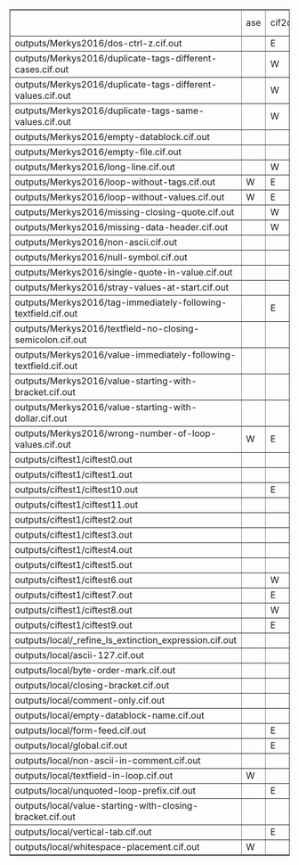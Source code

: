 <table border="1"><tr><td></td><td>
ase</td><td>cif2cif</td><td>cif_linguist</td><td>codtools</td><td>codtools-fix</td><td>crystcif-parse</td><td>gemmi</td><td>PyCIFRW-4.1.1</td><td>PyCIFRW-4.2</td><td>STAR</td><td>startools</td><td>ucif</td><td>vcif</td><td>vcif2</td><td>zinc</td></tr>
<tr><td> outputs/Merkys2016/dos-ctrl-z.cif.out
</td><td></td><td>E</td><td></td><td>E</td><td>W</td><td></td><td>E</td><td></td><td></td><td></td><td></td><td></td><td>E</td><td>E</td><td>E</td></tr>
<tr><td> outputs/Merkys2016/duplicate-tags-different-cases.cif.out
</td><td></td><td>W</td><td>E</td><td>E</td><td>E</td><td></td><td>E</td><td>E</td><td>E</td><td></td><td></td><td></td><td></td><td></td><td></td></tr>
<tr><td> outputs/Merkys2016/duplicate-tags-different-values.cif.out
</td><td></td><td>W</td><td>E</td><td>E</td><td>E</td><td></td><td>E</td><td>E</td><td>E</td><td></td><td></td><td></td><td>E</td><td></td><td></td></tr>
<tr><td> outputs/Merkys2016/duplicate-tags-same-values.cif.out
</td><td></td><td>W</td><td>E</td><td>E</td><td>W</td><td></td><td>E</td><td>E</td><td>E</td><td></td><td></td><td></td><td>E</td><td></td><td></td></tr>
<tr><td> outputs/Merkys2016/empty-datablock.cif.out
</td><td></td><td></td><td></td><td></td><td></td><td></td><td></td><td></td><td></td><td></td><td></td><td></td><td>W</td><td>W</td><td>E</td></tr>
<tr><td> outputs/Merkys2016/empty-file.cif.out
</td><td></td><td></td><td></td><td></td><td></td><td></td><td></td><td></td><td></td><td></td><td>E</td><td></td><td>W</td><td>E</td><td></td></tr>
<tr><td> outputs/Merkys2016/long-line.cif.out
</td><td></td><td>W</td><td>E</td><td>W</td><td></td><td></td><td></td><td></td><td></td><td></td><td></td><td></td><td>W</td><td>W</td><td></td></tr>
<tr><td> outputs/Merkys2016/loop-without-tags.cif.out
</td><td>W</td><td>E</td><td>E</td><td>E</td><td>E</td><td></td><td>E</td><td></td><td></td><td>--</td><td></td><td>E</td><td>E</td><td>E</td><td>E</td></tr>
<tr><td> outputs/Merkys2016/loop-without-values.cif.out
</td><td>W</td><td>E</td><td>E</td><td>E</td><td>E</td><td></td><td>E</td><td></td><td></td><td>--</td><td></td><td>E</td><td>E</td><td>E</td><td>E</td></tr>
<tr><td> outputs/Merkys2016/missing-closing-quote.cif.out
</td><td></td><td>W</td><td>E</td><td>E</td><td>W</td><td></td><td>E</td><td>E</td><td>E</td><td>W</td><td>W</td><td>E</td><td>E</td><td>W</td><td></td></tr>
<tr><td> outputs/Merkys2016/missing-data-header.cif.out
</td><td></td><td>W</td><td>E</td><td>E</td><td>W</td><td></td><td>E</td><td>E</td><td>E</td><td></td><td></td><td>E</td><td>E</td><td>W</td><td></td></tr>
<tr><td> outputs/Merkys2016/non-ascii.cif.out
</td><td></td><td></td><td>E</td><td>E</td><td>W</td><td></td><td>E</td><td></td><td></td><td></td><td></td><td>E</td><td>W</td><td>W</td><td></td></tr>
<tr><td> outputs/Merkys2016/null-symbol.cif.out
</td><td></td><td></td><td>E</td><td>E</td><td>E</td><td></td><td>E</td><td></td><td></td><td></td><td></td><td>E</td><td>W</td><td>E</td><td></td></tr>
<tr><td> outputs/Merkys2016/single-quote-in-value.cif.out
</td><td></td><td></td><td></td><td></td><td></td><td></td><td></td><td></td><td></td><td></td><td></td><td></td><td></td><td></td><td></td></tr>
<tr><td> outputs/Merkys2016/stray-values-at-start.cif.out
</td><td></td><td></td><td>E</td><td>E</td><td>W</td><td></td><td>E</td><td>E</td><td>E</td><td></td><td></td><td>E</td><td>E</td><td>E</td><td>E</td></tr>
<tr><td> outputs/Merkys2016/tag-immediately-following-textfield.cif.out
</td><td></td><td>E</td><td>E</td><td>E</td><td>E</td><td></td><td>E</td><td></td><td></td><td></td><td>W</td><td></td><td>E</td><td>E</td><td></td></tr>
<tr><td> outputs/Merkys2016/textfield-no-closing-semicolon.cif.out
</td><td></td><td></td><td>E</td><td>E</td><td>E</td><td></td><td>E</td><td>E</td><td>E</td><td>E</td><td>W</td><td>E</td><td>E</td><td>E</td><td></td></tr>
<tr><td> outputs/Merkys2016/value-immediately-following-textfield.cif.out
</td><td></td><td></td><td>E</td><td>E</td><td>E</td><td></td><td>E</td><td></td><td></td><td></td><td>W</td><td></td><td></td><td>E</td><td></td></tr>
<tr><td> outputs/Merkys2016/value-starting-with-bracket.cif.out
</td><td></td><td></td><td>E</td><td>E</td><td></td><td></td><td></td><td>W</td><td>W</td><td></td><td>W</td><td>E</td><td></td><td></td><td></td></tr>
<tr><td> outputs/Merkys2016/value-starting-with-dollar.cif.out
</td><td></td><td></td><td>E</td><td>E</td><td>E</td><td></td><td>E</td><td>E</td><td>E</td><td></td><td></td><td>E</td><td></td><td></td><td></td></tr>
<tr><td> outputs/Merkys2016/wrong-number-of-loop-values.cif.out
</td><td>W</td><td>E</td><td>E</td><td>E</td><td>E</td><td></td><td>E</td><td>E</td><td>E</td><td>E</td><td></td><td>E</td><td>E</td><td>W</td><td></td></tr>
<tr><td> outputs/ciftest1/ciftest0.out
</td><td></td><td></td><td></td><td></td><td></td><td></td><td></td><td></td><td></td><td></td><td>E</td><td></td><td>W</td><td>E</td><td></td></tr>
<tr><td> outputs/ciftest1/ciftest1.out
</td><td></td><td></td><td></td><td></td><td></td><td></td><td></td><td></td><td></td><td></td><td></td><td></td><td>W</td><td>E</td><td></td></tr>
<tr><td> outputs/ciftest1/ciftest10.out
</td><td></td><td>E</td><td>E</td><td>E</td><td>W</td><td></td><td>E</td><td>E</td><td>E</td><td>E</td><td></td><td>E</td><td>E</td><td>W</td><td></td></tr>
<tr><td> outputs/ciftest1/ciftest11.out
</td><td></td><td></td><td>E</td><td></td><td></td><td></td><td></td><td></td><td></td><td></td><td></td><td></td><td></td><td></td><td></td></tr>
<tr><td> outputs/ciftest1/ciftest2.out
</td><td></td><td></td><td></td><td></td><td></td><td></td><td></td><td></td><td></td><td></td><td></td><td></td><td>W</td><td>W</td><td>E</td></tr>
<tr><td> outputs/ciftest1/ciftest3.out
</td><td></td><td></td><td></td><td></td><td></td><td></td><td></td><td></td><td></td><td></td><td></td><td></td><td></td><td></td><td></td></tr>
<tr><td> outputs/ciftest1/ciftest4.out
</td><td></td><td></td><td></td><td></td><td></td><td></td><td></td><td></td><td></td><td></td><td></td><td></td><td></td><td></td><td></td></tr>
<tr><td> outputs/ciftest1/ciftest5.out
</td><td></td><td></td><td>E</td><td></td><td></td><td></td><td>E</td><td>E</td><td>E</td><td></td><td></td><td>E</td><td></td><td>W</td><td></td></tr>
<tr><td> outputs/ciftest1/ciftest6.out
</td><td></td><td>W</td><td>E</td><td>E</td><td>W</td><td></td><td>E</td><td>E</td><td>E</td><td></td><td>W</td><td>E</td><td>E</td><td>W</td><td></td></tr>
<tr><td> outputs/ciftest1/ciftest7.out
</td><td></td><td>E</td><td>E</td><td>E</td><td>W</td><td></td><td>E</td><td>E</td><td>E</td><td>W</td><td>W</td><td>E</td><td>E</td><td>E</td><td>E</td></tr>
<tr><td> outputs/ciftest1/ciftest8.out
</td><td></td><td>W</td><td></td><td>W</td><td></td><td></td><td></td><td>E</td><td>E</td><td></td><td></td><td></td><td>W</td><td>W</td><td></td></tr>
<tr><td> outputs/ciftest1/ciftest9.out
</td><td></td><td>E</td><td>E</td><td>E</td><td>E</td><td></td><td>E</td><td>E</td><td>E</td><td>E</td><td></td><td>E</td><td>E</td><td>E</td><td>E</td></tr>
<tr><td> outputs/local/_refine_ls_extinction_expression.cif.out
</td><td></td><td></td><td>E</td><td></td><td></td><td></td><td></td><td></td><td></td><td></td><td></td><td></td><td></td><td></td><td></td></tr>
<tr><td> outputs/local/ascii-127.cif.out
</td><td></td><td></td><td>E</td><td>E</td><td>W</td><td></td><td>E</td><td></td><td></td><td></td><td></td><td>E</td><td>W</td><td>W</td><td></td></tr>
<tr><td> outputs/local/byte-order-mark.cif.out
</td><td></td><td></td><td>E</td><td></td><td></td><td></td><td>E</td><td>W</td><td>W</td><td></td><td></td><td>E</td><td>E</td><td>E</td><td>E</td></tr>
<tr><td> outputs/local/closing-bracket.cif.out
</td><td></td><td></td><td>E</td><td>E</td><td></td><td></td><td></td><td>W</td><td>W</td><td></td><td>W</td><td>E</td><td></td><td></td><td></td></tr>
<tr><td> outputs/local/comment-only.cif.out
</td><td></td><td></td><td></td><td></td><td></td><td></td><td></td><td></td><td></td><td></td><td></td><td></td><td>W</td><td>E</td><td></td></tr>
<tr><td> outputs/local/empty-datablock-name.cif.out
</td><td></td><td></td><td>E</td><td>E</td><td>W</td><td></td><td>E</td><td>E</td><td>E</td><td></td><td>W</td><td>E</td><td>E</td><td>W</td><td></td></tr>
<tr><td> outputs/local/form-feed.cif.out
</td><td></td><td>E</td><td>E</td><td></td><td></td><td></td><td>E</td><td>E</td><td>E</td><td></td><td></td><td></td><td></td><td>W</td><td></td></tr>
<tr><td> outputs/local/global.cif.out
</td><td></td><td>E</td><td>E</td><td>E</td><td>E</td><td></td><td>E</td><td>E</td><td>E</td><td></td><td></td><td>E</td><td></td><td></td><td>E</td></tr>
<tr><td> outputs/local/non-ascii-in-comment.cif.out
</td><td></td><td></td><td>E</td><td>W</td><td>W</td><td></td><td></td><td></td><td></td><td></td><td></td><td>E</td><td></td><td>W</td><td></td></tr>
<tr><td> outputs/local/textfield-in-loop.cif.out
</td><td>W</td><td></td><td></td><td></td><td></td><td></td><td></td><td></td><td></td><td></td><td></td><td></td><td></td><td></td><td></td></tr>
<tr><td> outputs/local/unquoted-loop-prefix.cif.out
</td><td></td><td>E</td><td></td><td></td><td></td><td></td><td>E</td><td></td><td></td><td>E</td><td>W</td><td></td><td></td><td>E</td><td>E</td></tr>
<tr><td> outputs/local/value-starting-with-closing-bracket.cif.out
</td><td></td><td></td><td>E</td><td>E</td><td></td><td></td><td></td><td>W</td><td>W</td><td></td><td>W</td><td>E</td><td></td><td></td><td></td></tr>
<tr><td> outputs/local/vertical-tab.cif.out
</td><td></td><td>E</td><td>E</td><td></td><td></td><td></td><td>E</td><td>E</td><td>E</td><td></td><td></td><td>E</td><td></td><td>W</td><td></td></tr>
<tr><td> outputs/local/whitespace-placement.cif.out
</td><td>W</td><td></td><td></td><td></td><td></td><td></td><td></td><td></td><td></td><td></td><td></td><td></td><td></td><td></td><td></td></tr>
</table>
